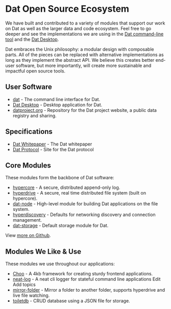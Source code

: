 # Dat Open Source Ecosystem

We have built and contributed to a variety of modules that support our work on Dat as well as the larger data and code ecosystem. Feel free to go deeper and see the implementations we are using in the [Dat command-line tool](https://github.com/datproject/dat) and the [Dat Desktop](https://github.com/datproject/dat-desktop).

Dat embraces the Unix philosophy: a modular design with composable parts. All of the pieces can be replaced with alternative implementations as long as they implement the abstract API. We believe this creates better end-user software, but more importantly, will create more sustainable and impactful open source tools.

## User Software

* [dat](https://github.com/datproject/dat) - The command line interface for Dat.
* [Dat Desktop](https://github.com/datproject/dat-desktop) - Desktop application for Dat.
* [datproject.org](https://github.com/datproject/datproject.org/) - Repository for the Dat project website, a public data registry and sharing.

## Specifications

* [Dat Whitepaper](https://github.com/datproject/docs/tree/master/papers) - The Dat whitepaper
* [Dat Protocol](https://www.datprotocol.com/) - Site for the Dat protocol

## Core Modules

These modules form the backbone of Dat software:

* [hypercore](https://github.com/mafintosh/hypercore) - A secure, distributed append-only log.
* [hyperdrive](https://github.com/mafintosh/hyperdrive) - A secure, real time distributed file system (built on hypercore).
* [dat-node](https://github.com/datproject/dat-node) - High-level module for building Dat applications on the file system.
* [hyperdiscovery](https://github.com/karissa/hyperdiscovery) - Defaults for networking discovery and connection management.
* [dat-storage](https://github.com/datproject/dat-storage) - Default storage module for Dat.

View [more on Github](https://github.com/search?utf8=%E2%9C%93&q=topic%3Adat&type=Repositories).

## Modules We Like & Use

These modules we use throughout our applications:

* [Choo](https://github.com/yoshuawuyts/choo) - A 4kb framework for creating sturdy frontend applications.
* [neat-log](https://github.com/joehand/neat-log) - A neat cli logger for stateful command line applications Edit
Add topics
* [mirror-folder](https://github.com/mafintosh/mirror-folder) - Mirror a folder to another folder, supports hyperdrive and live file watching.
* [toiletdb](https://github.com/maxogden/toiletdb) - CRUD database using a JSON file for storage.
